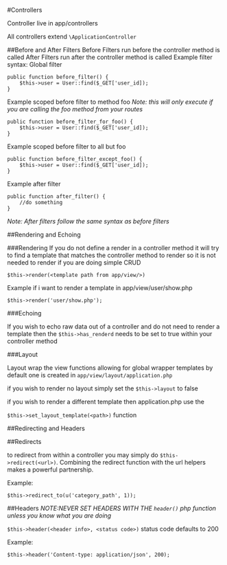 #Controllers

Controller live in app/controllers

All controllers extend `\ApplicationController`

##Before and After Filters
Before Filters run before the controller method is called
After Filters run after the controller method is called
Example filter syntax:
Global filter

	public function before_filter() {
		$this->user = User::find($_GET['user_id]);
	}
	
Example scoped before filter to method foo 
*Note: this will only execute if you are calling the foo method from your routes*

	public function before_filter_for_foo() {
		$this->user = User::find($_GET['user_id]);
	}

Example scoped before filter to all but foo

	public function before_filter_except_foo() {
		$this->user = User::find($_GET['user_id]);
	}

Example after filter
	
	public function after_filter() {
		//do something
	}
	
*Note: After filters follow the same syntax as before filters*

##Rendering and Echoing

###Rendering
If you do not define a render in a controller method it will try to find a template that matches the controller method to render 
so it is not needed to render if you are doing simple CRUD

	$this->render(<template path from app/view/>)
	
Example if i want to render a template in app/view/user/show.php

	$this->render('user/show.php');
	
	
###Echoing

If you wish to echo raw data out of a controller and do not need to render a template
then the `$this->has_renderd` needs to be set to true within your controller method

###Layout

Layout wrap the view functions allowing for global wrapper templates by default one is created in `app/view/layout/application.php`

if you wish to render no layout simply set the `$this->layout` to false

if you wish to render a different template then application.php use the 

`$this->set_layout_template(<path>)` function
	
##Redirecting and Headers

##Redirects

to redirect from within a controller you may simply do `$this->redirect(<url>)`. Combining the redirect function with the url helpers makes a powerful partnership.
	
Example:

	$this->redirect_to(u('category_path', 1));

##Headers
*NOTE:NEVER SET HEADERS WITH THE `header()` php function unless you know what you are doing*

`$this->header(<header info>, <status code>)`
status code defaults to 200
	
Example:

	$this->header('Content-type: application/json', 200);


	